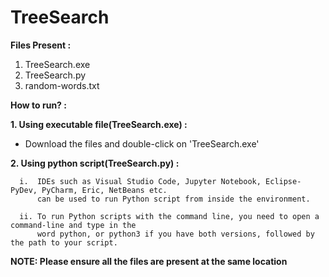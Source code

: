 # TreeSearch

**Files Present :**
1. TreeSearch.exe
2. TreeSearch.py
3. random-words.txt

**How to run? :**

**1. Using executable file(TreeSearch.exe)  :**
 - Download the files and double-click on 'TreeSearch.exe'
 
**2. Using python script(TreeSearch.py) :**

      i.  IDEs such as Visual Studio Code, Jupyter Notebook, Eclipse-PyDev, PyCharm, Eric, NetBeans etc. 
          can be used to run Python script from inside the environment.
   
      ii. To run Python scripts with the command line, you need to open a command-line and type in the 
          word python, or python3 if you have both versions, followed by the path to your script.
   
 **NOTE:  Please ensure all the files are present at the same location**

